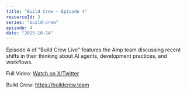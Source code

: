 ```yaml
---
title: "Build Crew – Episode 4"
resourceId: 3
series: "build-crew"
episode: 4
date: "2025-10-14"
---
```


Episode 4 of "Build Crew Live" features the Amp team discussing recent shifts in their thinking about AI agents, development practices, and workflows.

Full Video: [Watch on X/Twitter](https://x.com/AmpCode/status/1978128722885500949)

Build Crew: <https://buildcrew.team>
